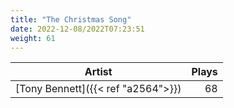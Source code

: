 ```yaml
---
title: "The Christmas Song"
date: 2022-12-08/2022T07:23:51
weight: 61
---
```




 Artist | Plays 
----- | -----:
[Tony Bennett]({{< ref "a2564">}}) | 68
